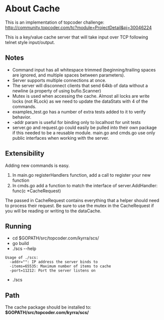 About Cache
===========
This is an implementation of topcoder challenge: http://community.topcoder.com/tc?module=ProjectDetail&pj=30046224

This is a key/value cache server that will take input over TCP following telnet style input/output.  

Notes
-----
* Command input has all whitespace trimmed (beginning/trailing spaces are ignored, and multiple spaces between parameters).
* Server supports multiple connections at once.
* The server will disconnect clients that send 64kb of data without a newline (a property of using bufio.Scanner)
* Mutex is used when accessing the cache.  Almost all locks are write locks (not RLock) as we need to update the dataStats with 4 of the commands.
* examples_test.go has a number of extra tests added to it to verify behavior.
* -addr param is useful for binding only to localhost for unit tests
* server.go and request.go could easily be pulled into their own package if this needed to be a reusable module.  main.go and cmds.go use only public interfaces when working with the server.

Extensibility
-------------
Adding new commands is easy.

1. In main.go registerHandlers function, add a call to register your new function
2. In cmds.go add a function to match the interface of server.AddHandler: func(c *CacheRequest)

The passed in CacheRequest contains everything that a helper should need to process their request.  Be sure to use the mutex in the CacheRequest if you will be reading or writing to the dataCache.


Running
-------
* cd $GOPATH/src/topcoder.com/kyrra/scs/
* go build
* ./scs --help

```
Usage of ./scs:
  -addr="": IP address the server binds to
  -items=65535: Maximum number of items to cache
  -port=11212: Port the server listens on
```

* ./scs

Path
----
The cache package should be installed to:  **$GOPATH/src/topcoder.com/kyrra/scs/**
